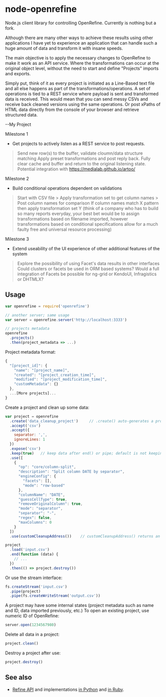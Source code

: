 
# node-openrefine

Node.js client library for controlling OpenRefine.
Currently is nothing but a fork.

Although there are many other ways to achieve these results using other applications I have yet to experience an application that can handle such a huge amount of data and transform it with insane speeds.

The main objective is to apply the necessary changes to OpenRefine to make it work as an API service. Where the transformations can occur at the original object level, without the need to start and define "Projects" imports and exports.

Simply put, think of it as every project is initiated as a Line-Based text file and all else happens as part of the transformations/operations. A set of operations is tied to a REST service where payload is sent and transformed data is received.
This would mean that you can send messy CSVs and receive back cleaned versions using the same operations.
Or post xPaths of HTML data directly from the console of your browser and retrieve structured data.

--My Project

Milestone 1
- Get projects to actively listen as a REST service to post requests.
> Send new row(s) to the buffer, validate cloumn/data structure matching
> Apply preset transformations and post reply back.
> Fully clear cache and buffer and return to the original listening state.
Potential integration with https://medialab.github.io/artoo/

Milestone 2
- Build conditional operations dependent on validations
> Start with CSV file > Apply transformation set to get column names > Post column names for comparison
> If column names match X pattern then apply transformation set Y
(think of a company who has to build so many reports everyday, your best bet would be to assign transformations based on filename imported, however transformations based on conditional specifications allow for a much faulty free and universal resource processing)

Milestone 3
- Extend useability of the UI experience of other additional features of the system
> Explore the possibility of using Facet's data results in other interfaces
> Could clusters or facets be used in ORM based systems?
> Would a full integration of Facets be possible for ng-grid or KendoUI, Infragistics or DHTMLX?

## Usage

``` javascript
var openrefine = require('openrefine')

// another server; same usage
var server = openrefine.server('http://localhost:3333')

// projects metadata
openrefine
  .projects()
  .then(project_metadata => ...)
```

Project metadata format:

``` javascript
{
  "[project_id]": {
    "name": "[project_name]",
    "created": "[project_creation_time]",
    "modified": "[project_modification_time]",
    "customMetadata": {}
  },
  ...[More projects]...
}
```

Create a project and clean up some data:

``` javascript
var project = openrefine
  .create('data_cleanup_project')     // .create() auto-generates a project name
  .accept('csv')
  .accept({
    separator: ',',
    ignoreLines: 1
  })
  .expose('csv')
  .keep(true)   // keep data after end() or pipe; default is not keeping
  .use([
    {
      "op": "core/column-split",
      "description": "Split column DATE by separator",
      "engineConfig": {
        "facets": [],
        "mode": "row-based"
      },
      "columnName": "DATE",
      "guessCellType": true,
      "removeOriginalColumn": true,
      "mode": "separator",
      "separator": "-",
      "regex": false,
      "maxColumns": 0
    }
  ])
  .use(customCleanupAddress())    // customCleanupAddress() returns an array of operations

project
  .load('input.csv')
  .end(function (data) {
    // ...
  })
  .then(() => project.destroy())
```

Or use the stream interface:

``` javascript
fs.createStream('input.csv')
  .pipe(project)
  .pipe(fs.createWriteStream('output.csv'))
```

A project may have some internal states (project metadata such as name and ID, data imported previously, etc.)  To open an existing project, use numeric ID of OpenRefine:

``` javascript
server.open(1234567980)
```

Delete all data in a project:

``` javascript
project.clean()
```

Destroy a project after use:

``` javascript
project.destroy()
```



## See also

* [Refine API](https://github.com/maxogden/refine-python/wiki/Refine-API) and implementations [in Python](https://github.com/maxogden/refine-python/) and [in Ruby](https://github.com/maxogden/refine-ruby).

